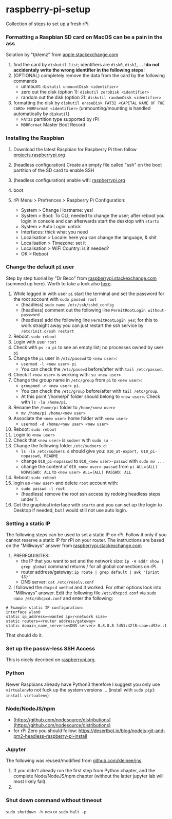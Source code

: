 # raspberry-pi-setup

Collection of steps to set up a fresh rPi.

### Formatting a Raspbian SD card on MacOS can be a pain in the ass
Solution by "tjklemz" from [apple.stackexchange.com](https://apple.stackexchange.com/a/329075/334048)

1. find the card by `diskutil list`; identifiers are `disk0`, `disk1`, ...
!**do not accidentaly write the wrong identifier in the following steps**!
2. (OPTIONAL) completely remove the data from the card by the following commands
    - unmount: `diskutil unmountDisk <identifier>`
    - zero out the disk (option 1): `diskutil zeroDisk <identifier>`
    - random out the disk (option 2): `diskutil randomDisk <identifier>`
3. formatting the disk by `diskutil eraseDisk FAT32 <CAPITAL NAME OF THE CARD> MBRFormat <identifier>` (unmounting/mounting is handled automatically by `diskutil`)
    - `FAT32` partition type supported by rPi
    - `MBRFormat` Master Boot Record

### Installing the Raspbian
1. Download the latest Raspbian for Raspberry Pi then follow [projects.raspberrypi.org](https://www.raspberrypi.org/documentation/installation/installing-images/mac.md)

2. (headless configuration) Create an empty file called "ssh" on the boot partition of the SD card to enable SSH

3. (headless configuration) enable wifi: [raspberrypi.org](https://www.raspberrypi.org/documentation/configuration/wireless/headless.md) 

4. boot

5. rPi Menu > Prefrences > Raspberry Pi Configuration:
	 - System > Change Hostname: yes!
	 - System > Boot: To CLI; needed to change the user; after reboot you login in console and can afterwards start the desktop with `startx`
	 - System > Auto Login: untick
	 - Interfaces: thick what you need
	 - Localisation > Locale: here you can change the language, & shit
	 - Localisation > Timezone: set it
	 - Localisation > WiFi Country: is it needed?
	 - OK > Reboot

### Change the default `pi` user

Step by step tuorial by "Dr Beco" from [raspberrypi.stackexchange.com](https://raspberrypi.stackexchange.com/a/68963/52236) (summed up here). Worth to take a look also [here](https://raspberrypi.stackexchange.com/questions/7133/how-to-change-user-pi-sudo-permissions-how-to-add-other-accounts-with-different).

1) While logged in with user `pi` start the terminal and set the password for the root account with `sudo passwd root`
	- (headless) `sudo nano /etc/ssh/sshd_config`
	- (headless) comment out the following line `PermitRootLogin without-password`
	- (headless) add the following line `PermitRootLogin yes`; for this to work straight away you can just restart the ssh service by `/etc/init.d/ssh restart`
2) Reboot: `sudo reboot`
3) Login with user `root`
4) Check with `ps -u pi` to see an empty list; no processes owned by user `pi`
5) Change the `pi` user in `/etc/passwd` to `<new user>`:
	- `usermod -l <new user> pi`
	- You can check the `/etc/passwd` before/after with `tail /etc/passwd`.
6) Check if `<new user>` is working with: `su <new user>` 
7) Change the group name in `/etc/group` from `pi` to `<new user>`:
	- `groupmod -n <new user> pi`.
	- You can check the `/etc/group` before/after with `tail /etc/group`.
	- At this point '/home/pi' folder should belong to `<new user>`. Check with `ls -la /home/pi`.
8) Rename the `/home/pi` folder to `/home/<new user>`
	- `mv /home/pi /home/<new user>`
9) Associate the `<new user>` home folder with `<new user>`
	- `usermod -d /home/<new user> <new user>`
10) Reboot: `sudo reboot`
11) Login to `<new user>`
12) Check that `<new user>` is `sudoer` with `sudo su -`
13) Change the following folder `/etc/sudoers.d`:
	 - `ls -la /etc/sudoers.d` should give you: `010_at-export, 010_pi-nopasswd, README`
	 - change `010_pi-nopasswd` to `010_<new user>-passwd` with `sudo mv ...`
	 - change the content of `010_<new user>-passwd` from `pi ALL=(ALL) NOPASSWD: ALL` to `<new user> ALL=(ALL) PASSWD: ALL`
14) Reboot: `sudo reboot`
15) login as `<new user>` and delete `root` account with:
	- `sudo passwd -l root`
	- (headless) remove the root ssh access by redoing headless steps under 1.
16) Get the graphical interface with `startx` and you can set up the login to Desktop if needed, but I would still not use auto login.

### Setting a static IP
The following steps can be used to set a static IP on rPi. Follow it only if you cannot reserve a static IP for rPi on your router. The instructions are based on the "Milliways" answer from [raspberrypi.stackexchange.com](https://raspberrypi.stackexchange.com/a/74428/52236)
1. PREREQUISITES:
     - the IP that you want to set and the network size: `ip -4 addr show | grep global` command returns <current ip>/<network size> for all global connections on rPi.
     - router address/gateway: `ip route | grep default | awk '{print $3}'`
     - DNS server: `cat /etc/resolv.conf`
2. I followed the `dhcpcd method` and it worked. For other options look into "Milliways" answer.
Edit the following file `/etc/dhcpcd.conf` via `sudo nano /etc/dhcpcd.conf` and enter the following:
```
# Example static IP configuration:
interface wlan0
static ip_address=<wanted ip>/<network size>
static routers=<router address/gateway>
static domain_name_servers=<DNS server> 8.8.8.8 fd51:42f8:caae:d92e::1
```
That should do it.


### Set up the passw-less SSH Access

This is nicely decribed on [raspberrypi.org](https://www.raspberrypi.org/documentation/remote-access/ssh/passwordless.md).


### Python

Newer Raspbians already have Python3 therefore I suggest you only use `virtualenv`to not fuck up the system versions ... (install with `sudo pip3 install virtualenv`)

### Node/NodeJS/npm

- [https://github.com/nodesource/distributions](https://github.com/nodesource/distributions)
- for rPi Zero you should follow: https://desertbot.io/blog/nodejs-git-and-pm2-headless-raspberry-pi-install


### Jupyter

The following was reused/modified from [github.com/kleinee/jns](github.com/kleinee/jns).

1) If you didn't already run the first step from Python chapter, and the complete Node/NodeJS/npm chapter (without the latter jupyter lab will most likely fail).
2) 

### Shut down command without timeout

`sudo shutdown -h now` or `sudo halt -p`
